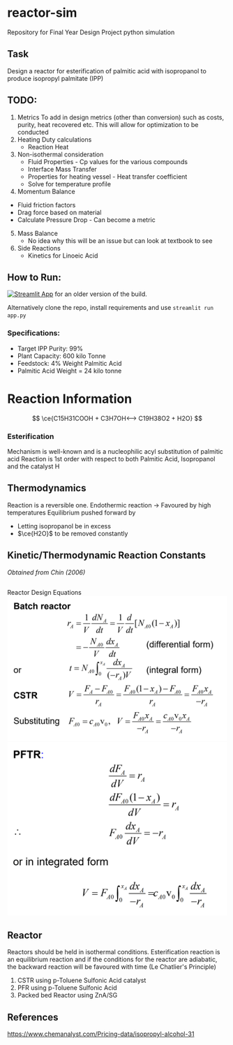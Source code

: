 # reactor-sim
Repository for Final Year Design Project python simulation

## Task 
Design a reactor for esterification of palmitic acid with isopropanol to produce isopropyl palmitate (IPP)


## TODO:
1. Metrics 
To add in design metrics (other than conversion) such as costs, purity, heat recovered etc. This will allow for optimization to be conducted
2. Heating Duty calculations
   - Reaction Heat
3. Non-isothermal consideration
   - Fluid Properties - Cp values for the various compounds
   - Interface Mass Transfer
   - Properties for heating vessel - Heat transfer coefficient
   - Solve for temperature profile
4.  Momentum Balance
   - Fluid friction factors
   - Drag force based on material
   - Calculate Pressure Drop - Can become a metric
5. Mass Balance
   - No idea why this will be an issue but can look at textbook to see 
6. Side Reactions
   - Kinetics for Linoeic Acid
## How to Run:
[![Streamlit App](https://static.streamlit.io/badges/streamlit_badge_black_white.svg)](https://share.streamlit.io/reoneo97/reactor-sim/app.py) for an older version of the build. 

Alternatively clone the repo, install requirements and use `streamlit run app.py` 

### Specifications:
- Target IPP Purity: 99% 
- Plant Capacity: 600 kilo Tonne
- Feedstock: 4% Weight Palmitic Acid
- Palmitic Acid Weight = 24 kilo tonne
# Reaction Information

$$
\ce{C15H31COOH  + C3H7OH<--> C19H38O2 + H2O}
$$

### Esterification

Mechanism is well-known and is a nucleophilic acyl substitution of palmitic acid
Reaction is 1st order with respect to both Palmitic Acid, Isopropanol and the catalyst H



## Thermodynamics
Reaction is a reversible one. 
Endothermic reaction -> Favoured by high temperatures 
Equilibrium pushed forward by
- Letting isopropanol be in excess
- $\ce{H2O}$ to be removed constantly 

## Kinetic/Thermodynamic Reaction Constants
*Obtained from Chin (2006)*


##
Reactor Design Equations
![](pics/2022-01-20-17-52-09.png)
![](pics/2022-01-20-17-52-23.png)


## Reactor 
Reactors should be held in isothermal conditions. Esterification reaction is an equilibrium reaction and if the conditions for the reactor are adiabatic, the backward reaction will be favoured with time (Le Chatlier's Principle)

1. CSTR using p-Toluene Sulfonic Acid catalyst
2. PFR using p-Toluene Sulfonic Acid
3. Packed bed Reactor using ZnA/SG 
## References

https://www.chemanalyst.com/Pricing-data/isopropyl-alcohol-31